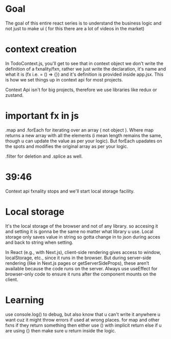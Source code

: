 # Goal
The goal of this entire react series is to understand the business logic and not just to make ui ( for this there are a lot of videos in the market)

# context creation
In TodoContext.js, you'll get to see that in context object we don't write the definition of a fxnality/fxn, rather we just write the declaration, it's name and what it is (fx i.e.  = () => {}) and it's definition is provided inside app.jsx. This is how we set things up in context api for most projects. 

Context Api isn't for big projects, therefore we use libraries like redux or zustand.

# important fx in js
.map and .forEach for iterating over an array ( not object ). Where map returns a new array with all the elements (i mean length remains the same, though u can update the value as per your logic). But forEach upadates on the spots and modifies the original array as per your logic. 

.filter for deletion and .splice as well.

# 39:46
Context api fxnality stops and we'll start local storage facility. 

# Local storage
It's the local storage of the browser and not of any library. so accesing it and setting it is gonna be the same no matter what library u use. 
Local storage only saves value in string so gotta change in to json during acces and back to string when setting.

In React (e.g., with Next.js), client-side rendering gives access to window, localStorage, etc., since it runs in the browser. But during server-side rendering (like in Next.js pages or getServerSideProps), these aren’t available because the code runs on the server. Always use useEffect for browser-only code to ensure it runs after the component mounts on the client.

# Learning
use console.log() to debug, but also know that u can't write it anywhere u want cuz it might throw errors if used at wrong places. 
for map and other fxns if they return something then either use () with implicit return else if u are using {} then make sure u return inside the logic. 